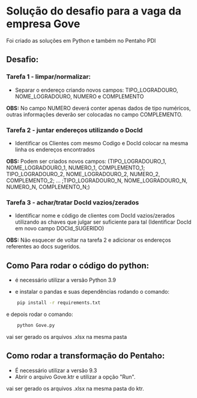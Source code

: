 
# Solução do desafio para a vaga da empresa Gove

Foi criado as soluções em Python e também no Pentaho PDI

## Desafio:

### Tarefa 1 - limpar/normalizar:
 - Separar o endereço criando novos campos: TIPO_LOGRADOURO, NOME_LOGRADOURO, NUMERO e COMPLEMENTO

**OBS:** No campo NUMERO deverá conter apenas dados de tipo numéricos, outras informações deverão ser colocadas no campo COMPLEMENTO.

### Tarefa 2 - juntar endereços utilizando o DocId
- Identificar os Clientes com mesmo Codigo e DocId colocar na mesma linha os endereços encontrados

**OBS:** Podem ser criados novos campos: (TIPO_LOGRADOURO_1, NOME_LOGRADOURO_1, NUMERO_1, COMPLEMENTO_1; TIPO_LOGRADOURO_2, NOME_LOGRADOURO_2, NUMERO_2, COMPLEMENTO_2; ... ;TIPO_LOGRADOURO_N, NOME_LOGRADOURO_N, NUMERO_N, COMPLEMENTO_N;)

### Tarefa 3 - achar/tratar DocId vazios/zerados  
- Identificar nome e código de clientes com DocId vazios/zerados utilizando as chaves que julgar ser suficiente para tal (Identificar DocId em novo campo DOCId_SUGERIDO)

**OBS:** Não esquecer de voltar na tarefa 2 e adicionar os endereços referentes ao docs sugeridos.


## Como Para rodar o código do python:

 - é necessário utilizar a versão Python 3.9

 - e instalar o pandas e suas dependências rodando o comando:

``` bash
    pip install -r requirements.txt
```

e depois rodar o comando:

``` bash
    python Gove.py
```

vai ser gerado os arquivos .xlsx na mesma pasta

## Como rodar a transformação do Pentaho:

- É necessário utilizar a versão 9.3
- Abrir o arquivo Gove.ktr e utilizar a opção "Run".

vai ser gerado os arquivos .xlsx na mesma pasta do ktr.